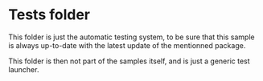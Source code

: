 # Tests folder 

This folder is just the automatic testing system, to be sure that this sample is always up-to-date with the
latest update of the mentionned package.

This folder is then not part of the samples itself, and is just a generic test launcher.